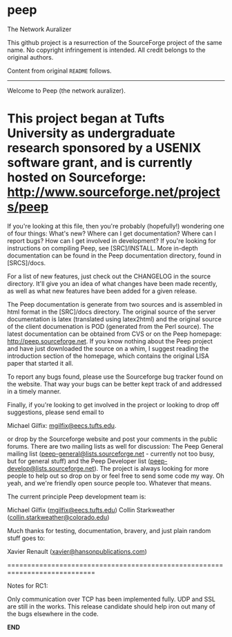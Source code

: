# peep
The Network Auralizer

This github project is a resurrection of the SourceForge project of the same
name. No copyright infringement is intended. All credit belongs to the original
authors.

Content from original `README` follows.

---

Welcome to Peep (the network auralizer).

This project began at Tufts University as undergraduate research
sponsored by a USENIX software grant, and is currently hosted
on Sourceforge: http://www.sourceforge.net/projects/peep
==========================================================================

  If you're looking at this file, then you're probably (hopefully!)
wondering one of four things: What's new? Where can I get documentation?
Where can I report bugs? How can I get involved in development? If you're
looking for instructions on compiling Peep, see [SRC]/INSTALL. More
in-depth documentation can be found in the Peep documentation directory,
found in [SRCS]/docs.

  For a list of new features, just check out the CHANGELOG in the source
directory. It'll give you an idea of what changes have been made recently,
as well as what new features have been added for a given release.

  The Peep documentation is generate from two sources and is assembled in
html format in the [SRC]/docs directory. The original source of the server
documentation is latex (translated using latex2html) and the original source
of the client documenation is POD (generated from the Perl source).  The
latest documentation can be obtained from CVS or on the Peep homepage:
http://peep.sourceforge.net. If you know nothing about the Peep project
and have just downloaded the source on a whim, I suggest reading the
introduction section of the homepage, which contains the original LISA paper
that started it all.

  To report any bugs found, please use the Sourceforge bug tracker found on
the website. That way your bugs can be better kept track of and addressed in
a timely manner.

  Finally, if you're looking to get involved in the project or looking
to drop off suggestions, please send email to

   Michael Gilfix: mgilfix@eecs.tufts.edu.

  or drop by the Sourceforge website and post your comments in the public
forums. There are two mailing lists as well for discussion: The Peep
General mailing list (peep-general@lists.sourceforge.net - currently
not too busy, but for general stuff) and the Peep Developer list
(peep-develop@lists.sourceforge.net). The project is always looking for more
people to help out so drop on by or feel free to send some code my way.
Oh yeah, and we're friendly open source people too. Whatever that means.

The current principle Peep development team is:

Michael Gilfix (mgilfix@eecs.tufts.edu)
Collin Starkweather (collin.starkweather@colorado.edu)

Much thanks for testing, documentation, bravery, and just plain random
stuff goes to:

Xavier Renault (xavier@hansonpublications.com)

============================================================================

Notes for RC1:

  Only communication over TCP has been implemented fully. UDP
and SSL are still in the works. This release candidate should
help iron out many of the bugs elsewhere in the code.

**END**
